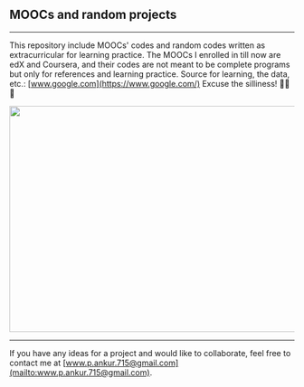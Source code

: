 ## MOOCs and random projects 
---
This repository include MOOCs' codes and random codes written as extracurricular for learning practice. The MOOCs I enrolled in till now are edX and Coursera, and their codes are not meant to be complete programs but only for references and learning practice. Source for learning, the data, etc.: [www.google.com](https://www.google.com/) Excuse the silliness! :see_no_evil::hear_no_evil::speak_no_evil:  
<p align="center">
  <img width="600" height="400" src="https://github.com/ankur715/MOOCs/blob/master/MOOC_poster_mathplourde.jpg"> 
</p>

---
If you have any ideas for a project and would like to collaborate, feel free to contact me at [www.p.ankur.715@gmail.com](mailto:www.p.ankur.715@gmail.com).
